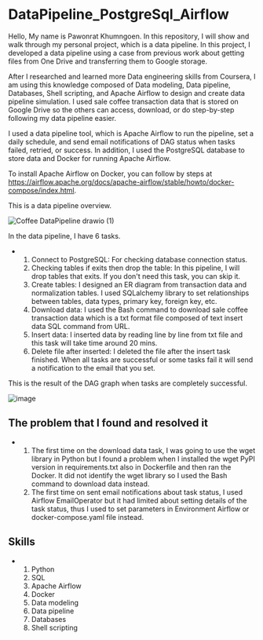 # DataPipeline_PostgreSql_Airflow

Hello, My name is Pawonrat Khumngoen. In this repository, I will show and walk through my personal project, which is a data pipeline. In this project, I developed a data pipeline using a case from previous work about getting files from One Drive and transferring them to Google storage. 

After I researched and learned more Data engineering skills from Coursera, I am using this knowledge composed of Data modeling, Data pipeline, Databases, Shell scripting, and Apache Airflow to design and create data pipeline simulation. I used sale coffee transaction data that is stored on Google Drive so the others can access, download, or do step-by-step following my data pipeline easier.

I used a data pipeline tool, which is Apache Airflow to run the pipeline, set a daily schedule, and send email notifications of DAG status when tasks failed, retried, or success. In addition, I used the PostgreSQL database to store data and Docker for running Apache Airflow. 

To install Apache Airflow on Docker, you can follow by steps at https://airflow.apache.org/docs/apache-airflow/stable/howto/docker-compose/index.html.

This is a data pipeline overview.

![Coffee DataPipeline drawio (1)](https://github.com/pawonrat-kh/DataPipeline_PostgreSql_Airflow/assets/90255313/9d951855-fc3b-463a-8fda-ed1ce8bd8f75)

In the data pipeline, I have 6 tasks.
* 1. Connect to PostgreSQL: For checking database connection status.
  2. Checking tables if exits then drop the table: In this pipeline, I will drop tables that exits. If you don't need this task, you can skip it.
  3. Create tables: I designed an ER diagram from transaction data and normalization tables. I used SQLalchemy library to set relationships between tables, data types, primary key, foreign key, etc.
  4. Download data: I used the Bash command to download sale coffee transaction data which is a txt format file composed of text insert data SQL command from URL.
  5. Insert data: I inserted data by reading line by line from txt file and this task will take time around 20 mins.
  6. Delete file after inserted: I deleted the file after the insert task finished.
  When all tasks are successful or some tasks fail it will send a notification to the email that you set.

This is the result of the DAG graph when tasks are completely successful.

![image](https://github.com/pawonrat-kh/DataPipeline_PostgreSql_Airflow/assets/90255313/760f676f-c05e-4a13-8763-1b43c69e91ff)

## The problem that I found and resolved it
* 1. The first time on the download data task, I was going to use the wget library in Python but I found a problem when I installed the wget PyPI version in requirements.txt also in Dockerfile and then ran the Docker. It did not identify the wget library so I used the Bash command to download data instead.
  2. The first time on sent email notifications about task status, I used Airflow EmailOperator but it had limited about setting details of the task status, thus I used to set parameters in Environment Airflow or docker-compose.yaml file instead.

## Skills
* 1. Python
  2. SQL
  3. Apache Airflow
  4. Docker
  5. Data modeling
  6. Data pipeline
  7. Databases
  8. Shell scripting
     
